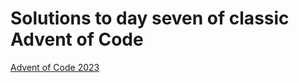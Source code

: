 # Solutions to day seven of classic Advent of Code

[Advent of Code 2023](https://adventofcode.com/2023)